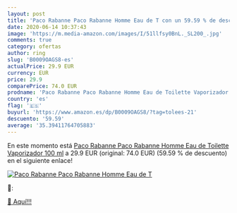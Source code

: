 ```yaml
---
layout: post
title: 'Paco Rabanne Paco Rabanne Homme Eau de T con un 59.59 % de descuento'
date: 2020-06-14 10:37:43
image: 'https://m.media-amazon.com/images/I/51llfsy0BnL._SL200_.jpg'
comments: true
category: ofertas
author: ring
slug: 'B0009OAGS8-es'
actualPrice: 29.9 EUR
currency: EUR
price: 29.9
comparePrice: 74.0 EUR
prodname: 'Paco Rabanne Paco Rabanne Homme Eau de Toilette Vaporizador 100 ml'
country: 'es'
flag: '🇪🇸'
buyurl: 'https://www.amazon.es/dp/B0009OAGS8/?tag=tolees-21'
descuento: '59.59'
average: '35.39411764705883'
---
```


En este momento está [Paco Rabanne Paco Rabanne Homme Eau de Toilette Vaporizador 100 ml](https://www.amazon.es/dp/B0009OAGS8/?tag=tolees-21) a 29.9 EUR (original: 74.0 EUR) (59.59 %  de descuento) en el siguiente enlace!

[![Paco Rabanne Paco Rabanne Homme Eau de T](https://m.media-amazon.com/images/I/51llfsy0BnL._SL200_.jpg)](https://www.amazon.es/dp/B0009OAGS8/?tag=tolees-21)

🔎:


[🛒 Aquí!!!](https://www.amazon.es/dp/B0009OAGS8/?tag=tolees-21)
